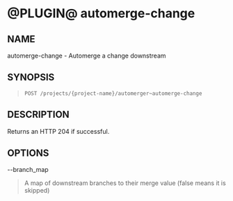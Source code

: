 @PLUGIN@ automerge-change
=============================

NAME
----
automerge-change - Automerge a change downstream

SYNOPSIS
--------
>     POST /projects/{project-name}/automerger~automerge-change

DESCRIPTION
-----------
Returns an HTTP 204 if successful.

OPTIONS
-------

--branch_map
> A map of downstream branches to their merge value (false means it is skipped)